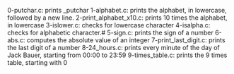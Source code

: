 0-putchar.c:  prints _putchar
1-alphabet.c: prints the alphabet, in lowercase, followed by a new line.
2-print_alphabet_x10.c: prints 10 times the alphabet, in lowercase
3-islower.c: checks for lowercase character
4-isalpha.c: checks for alphabetic character.#
5-sign.c:  prints the sign of a number
6-abs.c: computes the absolute value of an integer
7-print_last_digit.c: prints the last digit of a number
8-24_hours.c: prints every minute of the day of Jack Bauer, starting from 00:00 to 23:59
9-times_table.c:  prints the 9 times table, starting with 0
